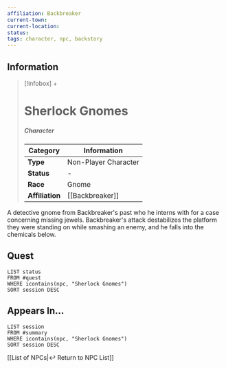 ```yaml
---
affiliation: Backbreaker
current-town: 
current-location: 
status:
tags: character, npc, backstory
---
```


## Information
> [!infobox] +
> # Sherlock Gnomes
> ##### Character
> | Category | Information |
> | ---- | ---- |
> | **Type** | Non-Player Character |
> | **Status** |- |
> | **Race** | Gnome |
> | **Affiliation** | [[Backbreaker]] |

A detective gnome from Backbreaker's past who he interns with for a case concerning missing jewels. Backbreaker's attack destabilizes the platform they were standing on while smashing an enemy, and he falls into the chemicals below.

## Quest

```dataview
LIST status
FROM #quest 
WHERE icontains(npc, "Sherlock Gnomes")
SORT session DESC
```

## Appears In...
```dataview
LIST session
FROM #summary
WHERE icontains(npc, "Sherlock Gnomes")
SORT session DESC
```

[[List of NPCs|↩️ Return to NPC List]]